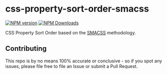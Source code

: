 # css-property-sort-order-smacss

[![NPM version](https://img.shields.io/npm/v/css-property-sort-order-smacss.svg)](https://www.npmjs.org/package/css-property-sort-order-smacss)
[![NPM Downloads](https://img.shields.io/npm/dm/css-property-sort-order-smacss.svg)](https://www.npmjs.org/package/css-property-sort-order-smacss)

CSS Property Sort Order based on the [SMACSS](https://smacss.com/book/formatting#grouping) methodology. 

## Contributing 
This repo is by no means 100% accurate or conclusive - so if you spot any issues, please file free to file an Issue or submit a Pull Request. 
